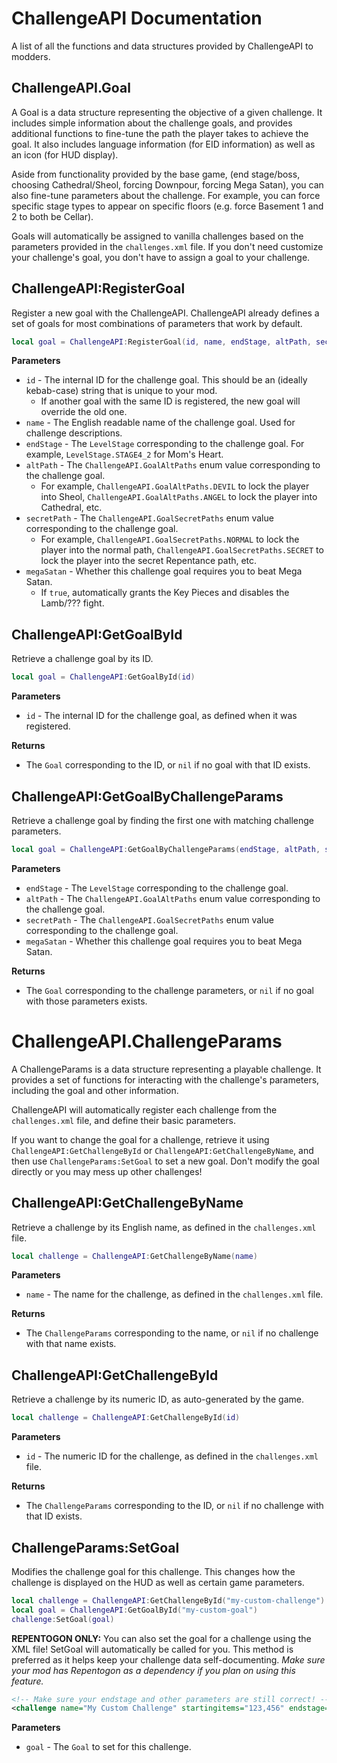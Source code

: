# ChallengeAPI Documentation

A list of all the functions and data structures provided by ChallengeAPI to modders.

## ChallengeAPI.Goal

A Goal is a data structure representing the objective of a given challenge. It includes simple information about the challenge goals, and provides additional functions to fine-tune the path the player takes to achieve the goal. It also includes language information (for EID information) as well as an icon (for HUD display).

Aside from functionality provided by the base game, (end stage/boss, choosing Cathedral/Sheol, forcing Downpour, forcing Mega Satan), you can also fine-tune parameters about the challenge. For example, you can force specific stage types to appear on specific floors (e.g. force Basement 1 and 2 to both be Cellar).

Goals will automatically be assigned to vanilla challenges based on the parameters provided in the `challenges.xml` file. If you don't need customize your challenge's goal, you don't have to assign a goal to your challenge.

## ChallengeAPI:RegisterGoal
Register a new goal with the ChallengeAPI. ChallengeAPI already defines a set of goals for most combinations of parameters that work by default.

```lua
local goal = ChallengeAPI:RegisterGoal(id, name, endStage, altPath, secretPath, megaSatan)
```

**Parameters**

* `id` - The internal ID for the challenge goal. This should be an (ideally kebab-case) string that is unique to your mod.
    * If another goal with the same ID is registered, the new goal will override the old one.
* `name` - The English readable name of the challenge goal. Used for challenge descriptions.
* `endStage` - The `LevelStage` corresponding to the challenge goal. For example, `LevelStage.STAGE4_2` for Mom's Heart.
* `altPath` - The `ChallengeAPI.GoalAltPaths` enum value corresponding to the challenge goal.
    * For example, `ChallengeAPI.GoalAltPaths.DEVIL` to lock the player into Sheol, `ChallengeAPI.GoalAltPaths.ANGEL` to lock the player into Cathedral, etc.
* `secretPath` - The `ChallengeAPI.GoalSecretPaths` enum value corresponding to the challenge goal.
    * For example, `ChallengeAPI.GoalSecretPaths.NORMAL` to lock the player into the normal path, `ChallengeAPI.GoalSecretPaths.SECRET` to lock the player into the secret Repentance path, etc.
* `megaSatan` - Whether this challenge goal requires you to beat Mega Satan.
    * If `true`, automatically grants the Key Pieces and disables the Lamb/??? fight.

## ChallengeAPI:GetGoalById
Retrieve a challenge goal by its ID.

```lua
local goal = ChallengeAPI:GetGoalById(id)
```

**Parameters**

* `id` - The internal ID for the challenge goal, as defined when it was registered.

**Returns**

* The `Goal` corresponding to the ID, or `nil` if no goal with that ID exists.

## ChallengeAPI:GetGoalByChallengeParams
Retrieve a challenge goal by finding the first one with matching challenge parameters.

```lua
local goal = ChallengeAPI:GetGoalByChallengeParams(endStage, altPath, secretPath, megaSatan)
```

**Parameters**

* `endStage` - The `LevelStage` corresponding to the challenge goal.
* `altPath` - The `ChallengeAPI.GoalAltPaths` enum value corresponding to the challenge goal.
* `secretPath` - The `ChallengeAPI.GoalSecretPaths` enum value corresponding to the challenge goal.
* `megaSatan` - Whether this challenge goal requires you to beat Mega Satan.

**Returns**

* The `Goal` corresponding to the challenge parameters, or `nil` if no goal with those parameters exists.

# ChallengeAPI.ChallengeParams

A ChallengeParams is a data structure representing a playable challenge. It provides a set of functions for interacting with the challenge's parameters, including the goal and other information.

ChallengeAPI will automatically register each challenge from the `challenges.xml` file, and define their basic parameters.

If you want to change the goal for a challenge, retrieve it using `ChallengeAPI:GetChallengeById` or `ChallengeAPI:GetChallengeByName`, and then use `ChallengeParams:SetGoal` to set a new goal. Don't modify the goal directly or you may mess up other challenges!

## ChallengeAPI:GetChallengeByName
Retrieve a challenge by its English name, as defined in the `challenges.xml` file.

```lua
local challenge = ChallengeAPI:GetChallengeByName(name)
```

**Parameters**

* `name` - The name for the challenge, as defined in the `challenges.xml` file.

**Returns**

* The `ChallengeParams` corresponding to the name, or `nil` if no challenge with that name exists.

## ChallengeAPI:GetChallengeById
Retrieve a challenge by its numeric ID, as auto-generated by the game.

```lua
local challenge = ChallengeAPI:GetChallengeById(id)
```

**Parameters**

* `id` - The numeric ID for the challenge, as defined in the `challenges.xml` file.

**Returns**

* The `ChallengeParams` corresponding to the ID, or `nil` if no challenge with that ID exists.

## ChallengeParams:SetGoal

Modifies the challenge goal for this challenge. This changes how the challenge is displayed on the HUD as well as certain game parameters.

```lua
local challenge = ChallengeAPI:GetChallengeById("my-custom-challenge")
local goal = ChallengeAPI:GetGoalById("my-custom-goal")
challenge:SetGoal(goal)
```

**REPENTOGON ONLY:** You can also set the goal for a challenge using the XML file! SetGoal will automatically be called for you. This method is preferred as it helps keep your challenge data self-documenting. *Make sure your mod has Repentogon as a dependency if you plan on using this feature.*

```xml
<!-- Make sure your endstage and other parameters are still correct! -->
<challenge name="My Custom Challenge" startingitems="123,456" endstage="6" capigoal="my-custom-goal" />
```

**Parameters**

* `goal` - The `Goal` to set for this challenge.
